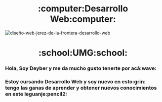 <h1 align="center">:computer:Desarrollo Web:computer:</h1></center>

![diseño-web-jerez-de-la-frontera-desarrollo-web](https://user-images.githubusercontent.com/53123654/179338632-2d22ad4a-34a0-4081-9aa5-dd59f79e366e.jpg)

<h1 align="center">:school:UMG:school:</h1>

<h3>Hola, Soy Deyber y me da mucho gusto tenerte por acá:wave:<h3>
<h3>Estoy cursando Desarrollo Web y soy nuevo en esto:grin: tengo las ganas de aprender y obtener nuevos conocimientos en este leguanje:pencil2:<h3>
